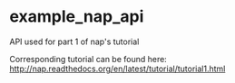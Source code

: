 example_nap_api
===============

API used for part 1 of nap's tutorial

Corresponding tutorial can be found here: http://nap.readthedocs.org/en/latest/tutorial/tutorial1.html
